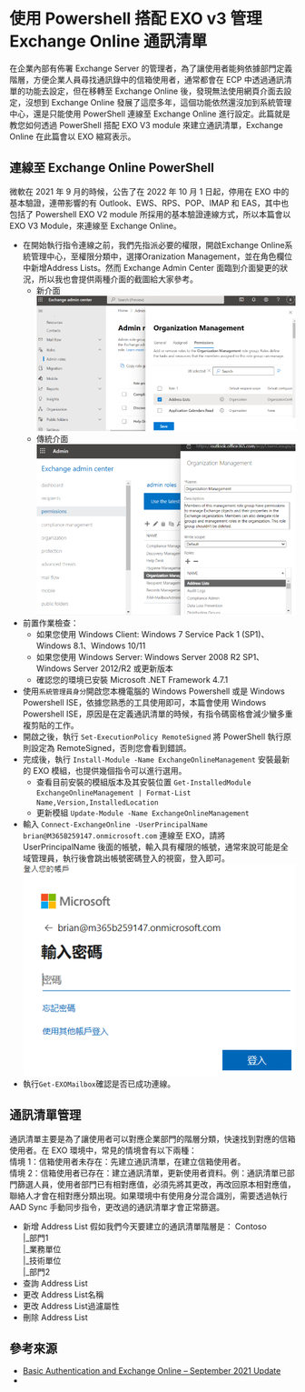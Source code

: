 # 使用 Powershell 搭配 EXO v3 管理 Exchange Online 通訊清單

在企業內部有佈署 Exchange Server 的管理者，為了讓使用者能夠依據部門定義階層，方便企業人員尋找通訊錄中的信箱使用者，通常都會在 ECP 中透過通訊清單的功能去設定，但在移轉至 Exchange Online 後，發現無法使用網頁介面去設定，沒想到 Exchange Online 發展了這麼多年，這個功能依然還沒加到系統管理中心，還是只能使用 PowerShell 連線至 Exchange Online 進行設定。此篇就是教您如何透過 PowerShell 搭配 EXO V3 module 來建立通訊清單，Exchange Online 在此篇會以 EXO 縮寫表示。<br>

## 連線至 Exchange Online PowerShell

微軟在 2021 年 9 月的時候，公告了在 2022 年 10 月 1 日起，停用在 EXO 中的基本驗證，連帶影響的有 Outlook、EWS、RPS、POP、IMAP 和 EAS，其中也包括了 Powershell EXO V2 module 所採用的基本驗證連線方式，所以本篇會以 EXO V3 Module，來連線至 Exchange Online。<br>

- 在開始執行指令連線之前，我們先指派必要的權限，開啟Exchange Online系統管理中心，至權限分類中，選擇Oranization Management，並在角色欄位中新增Address Lists。然而 Exchange Admin Center 面臨到介面變更的狀況，所以我也會提供兩種介面的截圖給大家參考。<br>
  - 新介面<br>
    ![Github](images/permissioin-new.png)<br>
  - 傳統介面<br>
    ![Github](images/permissioin-old.png)<br>
- 前置作業檢查：<br>
  - 如果您使用 Windows Client: Windows 7 Service Pack 1 (SP1)、Windows 8.1、Windows 10/11<br>
  - 如果您使用 Windows Server: Windows Server 2008 R2 SP1、Windows Server 2012/R2 或更新版本<br>
  - 確認您的環境已安裝 Microsoft .NET Framework 4.7.1<br>
- 使用`系統管理員身分`開啟您本機電腦的 Windows Powershell 或是 Windows Powershell ISE，依據您熟悉的工具使用即可，本篇會使用 Windows Powershell ISE，原因是在定義通訊清單的時候，有指令碼窗格會減少蠻多重複剪貼的工作。<br>
- 開啟之後，執行 `Set-ExecutionPolicy RemoteSigned` 將 PowerShell 執行原則設定為 RemoteSigned，否則您會看到錯誤。<br>
- 完成後，執行 `Install-Module -Name ExchangeOnlineManagement` 安裝最新的 EXO 模組，也提供幾個指令可以進行選用。<br>
  - 查看目前安裝的模組版本及其安裝位置 `Get-InstalledModule ExchangeOnlineManagement | Format-List Name,Version,InstalledLocation`<br>
  - 更新模組 `Update-Module -Name ExchangeOnlineManagement`<br>
- 輸入 `Connect-ExchangeOnline -UserPrincipalName brian@M365B259147.onmicrosoft.com` 連線至 EXO，請將 UserPrincipalName 後面的帳號，輸入具有權限的帳號，通常來說可能是全域管理員，執行後會跳出帳號密碼登入的視窗，登入即可。<br>
 ![Github](/images/login1.png)<br>
- 執行`Get-EXOMailbox`確認是否已成功連線。<br>

## 通訊清單管理

通訊清單主要是為了讓使用者可以對應企業部門的階層分類，快速找到對應的信箱使用者。在 EXO 環境中，常見的情境會有以下兩種：<br>
情境 1：信箱使用者未存在：先建立通訊清單，在建立信箱使用者。<br>
情境 2：信箱使用者已存在：建立通訊清單，更新使用者資料。例：通訊清單已部門篩選人員，使用者部門已有相對應值，必須先將其更改，再改回原本相對應值，聯絡人才會在相對應分類出現。如果環境中有使用身分混合識別，需要透過執行 AAD Sync 手動同步指令，更改過的通訊清單才會正常篩選。<br>

- 新增 Address List
  假如我們今天要建立的通訊清單階層是：
    Contoso<br>
    |_部門1<br>
    |_業務單位<br>
    |_技術單位<br>
    |_部門2<br>
- 查詢 Address List
- 更改 Address List名稱
- 更改 Address List過濾屬性
- 刪除 Address List

## 參考來源

- [Basic Authentication and Exchange Online – September 2021 Update](https://techcommunity.microsoft.com/t5/exchange-team-blog/basic-authentication-and-exchange-online-september-2021-update/ba-p/2772210)<br>
- 